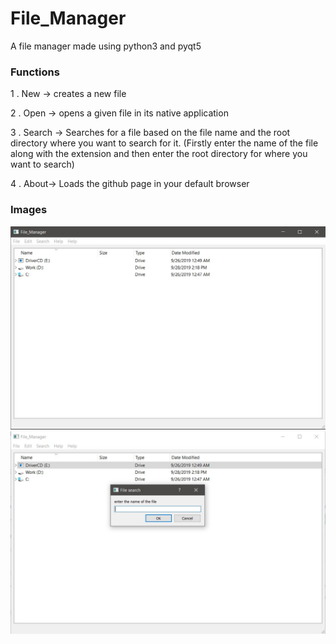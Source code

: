 # File_Manager


A file manager made using python3 and pyqt5

### Functions
1 . New -> creates a new file

2 . Open -> opens a given file in its native application

3 . Search -> Searches for a file based on the file name and the root directory where you want to search for it.
(Firstly enter the name of the file along with the extension and then enter the root directory for where you want to search)

4 . About-> Loads the github page in your default browser

### Images

![Screen1](/1.jpg)
![Screen2](/2.jpg)
